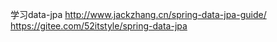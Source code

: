 学习data-jpa
http://www.jackzhang.cn/spring-data-jpa-guide/
https://gitee.com/52itstyle/spring-data-jpa